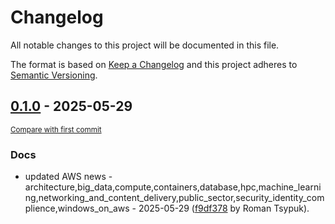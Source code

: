 # Changelog

All notable changes to this project will be documented in this file.

The format is based on [Keep a Changelog](http://keepachangelog.com/en/1.0.0/)
and this project adheres to [Semantic Versioning](http://semver.org/spec/v2.0.0.html).

<!-- insertion marker -->
## [0.1.0](https://github.com/tsypuk/aws-news/releases/tag/ver-2025-05-290.1.0) - 2025-05-29

<small>[Compare with first commit](https://github.com/tsypuk/aws-news/compare/ed84af66318353a15f2be9db0a749c9806ee5d12...ver-2025-05-29)</small>

### Docs

- updated AWS news - architecture,big_data,compute,containers,database,hpc,machine_learning,networking_and_content_delivery,public_sector,security_identity_complience,windows_on_aws - 2025-05-29 ([f9df378](https://github.com/tsypuk/aws-news/commit/f9df378c64231cdb1b224278655f684b3ee2e114) by Roman Tsypuk).


